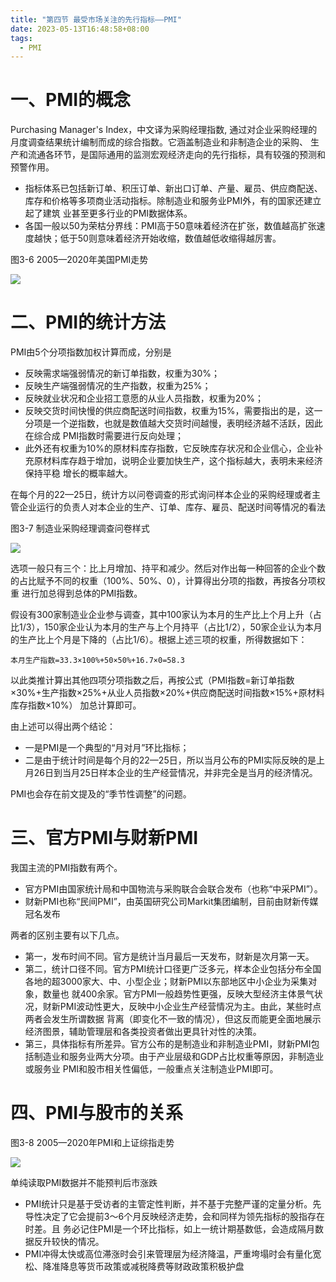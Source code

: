 ```yaml
---
title: "第四节 最受市场关注的先行指标——PMI"
date: 2023-05-13T16:48:58+08:00
tags:
  - PMI
---
```


# 一、PMI的概念

Purchasing Manager's Index，中文译为采购经理指数, 通过对企业采购经理的月度调查结果统计编制而成的综合指数。它涵盖制造业和非制造企业的采购、
生产和流通各环节，是国际通用的监测宏观经济走向的先行指标，具有较强的预测和预警作用。

- 指标体系已包括新订单、积压订单、新出口订单、产量、雇员、供应商配送、库存和价格等多项商业活动指标。除制造业和服务业PMI外，有的国家还建立起了建筑
  业甚至更多行业的PMI数据体系。
- 各国一般以50为荣枯分界线：PMI高于50意味着经济在扩张，数值越高扩张速度越快；低于50则意味着经济开始收缩，数值越低收缩得越厉害。

图3-6 2005—2020年美国PMI走势

![](https://res.weread.qq.com/wrepub/CB_3300020868_Figure-P116_32831.jpg)

# 二、PMI的统计方法

PMI由5个分项指数加权计算而成，分别是

- 反映需求端强弱情况的新订单指数，权重为30%；
- 反映生产端强弱情况的生产指数，权重为25%；
- 反映就业状况和企业招工意愿的从业人员指数，权重为20%；
- 反映交货时间快慢的供应商配送时间指数，权重为15%，需要指出的是，这一分项是一个逆指数，也就是数值越大交货时间越慢，表明经济越不活跃，因此在综合成
  PMI指数时需要进行反向处理；
- 此外还有权重为10%的原材料库存指数，它反映库存状况和企业信心，企业补充原材料库存趋于增加，说明企业要加快生产，这个指标越大，表明未来经济保持平稳
  增长的概率越大。

在每个月的22—25日，统计方以问卷调查的形式询问样本企业的采购经理或者主管企业运行的负责人对本企业的生产、订单、库存、雇员、配送时间等情况的看法

图3-7 制造业采购经理调查问卷样式

![](https://res.weread.qq.com/wrepub/CB_3300020868_Figure-P117_20213.jpg)

选项一般只有三个：比上月增加、持平和减少。然后对作出每一种回答的企业个数的占比赋予不同的权重（100%、50%、0），计算得出分项的指数，再按各分项权重
进行加总得到总体的PMI指数。

假设有300家制造业企业参与调查，其中100家认为本月的生产比上个月上升（占比1/3），150家企业认为本月的生产与上个月持平（占比1/2），50家企业认为本月
的生产比上个月是下降的（占比1/6）。根据上述三项的权重，所得数据如下：

```
本月生产指数=33.3×100%+50×50%+16.7×0=58.3
```

以此类推计算出其他四项分项指数之后，再按公式（PMI指数=新订单指数×30%+生产指数×25%+从业人员指数×20%+供应商配送时间指数×15%+原材料库存指数×10%）
加总计算即可。

由上述可以得出两个结论：

- 一是PMI是一个典型的“月对月”环比指标；
- 二是由于统计时间是每个月的22—25日，所以当月公布的PMI实际反映的是上月26日到当月25日样本企业的生产经营情况，并非完全是当月的经济情况。

PMI也会存在前文提及的“季节性调整”的问题。

# 三、官方PMI与财新PMI

我国主流的PMI指数有两个。

- 官方PMI由国家统计局和中国物流与采购联合会联合发布（也称“中采PMI”）。
- 财新PMI也称“民间PMI”，由英国研究公司Markit集团编制，目前由财新传媒冠名发布

两者的区别主要有以下几点。

- 第一，发布时间不同。官方是统计当月最后一天发布，财新是次月第一天。
- 第二，统计口径不同。官方PMI统计口径更广泛多元，样本企业包括分布全国各地的超3000家大、中、小型企业；财新PMI以东部地区中小企业为采集对象，数量也
  就400余家。官方PMI一般趋势性更强，反映大型经济主体景气状况，财新PMI波动性更大，反映中小企业生产经营情况为主。由此，某些时点两者会发生所谓数据
  背离（即变化不一致的情况），但这反而能更全面地展示经济图景，辅助管理层和各类投资者做出更具针对性的决策。
- 第三，具体指标有所差异。官方公布的是制造业和非制造业PMI，财新PMI包括制造业和服务业两大分项。由于产业层级和GDP占比权重等原因，非制造业或服务业
  PMI和股市相关性偏低，一般重点关注制造业PMI即可。

# 四、PMI与股市的关系

图3-8 2005—2020年PMI和上证综指走势

![](https://res.weread.qq.com/wrepub/CB_3300020868_Figure-P119_32834.jpg)

单纯读取PMI数据并不能预判后市涨跌

- PMI统计只是基于受访者的主管定性判断，并不基于完整严谨的定量分析。先导性决定了它会提前3～6个月反映经济走势，会和同样为领先指标的股指存在时差。且
  务必记住PMI是一个环比指标，如上一统计期基数低，会造成隔月数据反升较快的情况。
- PMI冲得太快或高位滞涨时会引来管理层为经济降温，严重垮塌时会有量化宽松、降准降息等货币政策或减税降费等财政政策积极护盘
